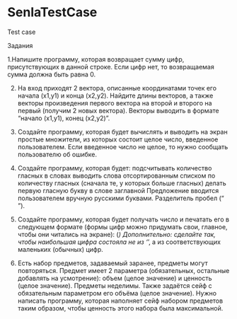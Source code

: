 # SenlaTestCase
Test case

Задания

1.Напишите программу, которая возвращает сумму цифр, присутствующих в данной строке. Если цифр нет, то возвращаемая сумма должна быть равна 0.

2. На вход приходят 2 вектора, описанные координатами точек его начала (x1,y1) и конца (x2,y2). Найдите длины векторов, а также векторы произведения первого вектора на второй и 
второго на первый (получим 2 новых вектора). Векторы выводить в формате “начало (x1,y1), конец (x2,y2)”.

3. Создайте программу, которая будет вычислять и выводить на экран простые множители, из которых состоит целое число, введенное пользователем. Если введенное число не целое, то 
нужно сообщать пользователю об ошибке.

4. Создайте программу, которая будет:
подсчитывать количество гласных в словах
выводить слова отсортированным списком по количеству гласных (сначала те, у которых больше гласных)
делать первую гласную букву в слове заглавной
Предложение вводится пользователем вручную русскими буквами. Разделитель пробел (“ ”).

5. Создайте программу, которая будет получать число и печатать его в следующем формате (формы цифр можно придумать свои, главное, чтобы они читались на экране):
(*) Дополнительно: сделайте так, чтобы наибольшая цифра состояла не из ‘*’, а из соответствующих маленьких (обычных) цифр.

6. Есть набор предметов, задаваемый заранее, предметы могут повторяться. Предмет имеет 2 параметра (обязательных, остальные добавлять на усмотрение): объем (целое значение) и 
ценность (целое значение). Предметы неделимы. Также задаётся сейф с обязательным параметром его объёма (целое значение).
Нужно написать программу, которая наполняет сейф набором предметов таким образом, чтобы ценность этого набора была максимальной.

